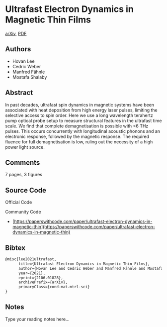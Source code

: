 
# Ultrafast Electron Dynamics in Magnetic Thin Films

[arXiv](https://arxiv.org/abs/2106.01828), [PDF](https://arxiv.org/pdf/2106.01828.pdf)

## Authors

- Hovan Lee
- Cedric Weber
- Manfred Fähnle
- Mostafa Shalaby

## Abstract

In past decades, ultrafast spin dynamics in magnetic systems have been associated with heat deposition from high energy laser pulses, limiting the selective access to spin order. Here we use a long wavelength terahertz pump optical probe setup to measure structural features in the ultrafast time scale. We find that complete demagnetisation is possible with <6 THz pulses. This occurs concurrently with longitudinal acoustic phonons and an electronic response, followed by the magnetic response. The required fluence for full demagnetisation is low, ruling out the necessity of a high power light source.

## Comments

7 pages, 3 figures

## Source Code

Official Code



Community Code

- [https://paperswithcode.com/paper/ultrafast-electron-dynamics-in-magnetic-thin](https://paperswithcode.com/paper/ultrafast-electron-dynamics-in-magnetic-thin)

## Bibtex

```tex
@misc{lee2021ultrafast,
      title={Ultrafast Electron Dynamics in Magnetic Thin Films}, 
      author={Hovan Lee and Cedric Weber and Manfred Fähnle and Mostafa Shalaby},
      year={2021},
      eprint={2106.01828},
      archivePrefix={arXiv},
      primaryClass={cond-mat.mtrl-sci}
}
```

## Notes

Type your reading notes here...

